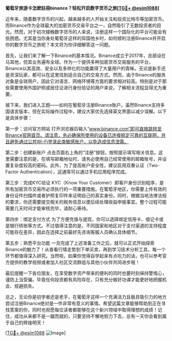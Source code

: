 **葡萄牙旅游卡怎麽註冊binance？轻松开启数字货币之旅[[TG💪+ @esim1088](https://t.me/s/esim1088)]**

近年来，随着数字货币的兴起，越来越多的人开始关注和投资比特币等加密货币。而Binance作为全球最大的加密货币交易平台之一，自然吸引了无数投资者的目光。然而，对于初次接触数字货币的人来说，注册这样一个国际化的平台可能会有些困惑。尤其是当你身处葡萄牙这样的异国他乡时，如何顺利注册Binance并开启你的数字货币之旅呢？本文将为你详细解答这一问题。

首先，让我们来了解一下Binance的基本情况。Binance成立于2017年，总部设在马耳他，但其业务遍布全球。作为一个提供多种加密货币交易服务的平台，Binance以其高效、安全以及多样化的功能赢得了大量用户的青睐。无论是新手还是资深玩家，都可以在这里找到适合自己的交易方式。然而，由于Binance的服务对象是全球用户，因此它对语言、网络环境等方面的要求相对较高。特别是对于那些需要使用外国护照或居住证进行身份验证的用户来说，了解相关流程显得尤为重要。

接下来，我们进入正题——如何在葡萄牙注册Binance账户。虽然Binance支持多国语言版本，但在实际操作过程中，建议大家优先选择英文界面以减少误解。以下是具体步骤：

第一步：访问官方网站
打开浏览器后输入“www.binance.com”即可直接跳转至Binance官网首页。请注意，务必确保所使用的设备已连接稳定可靠的互联网，并且避免通过公共Wi-Fi登录此类敏感账户，以免造成信息泄露。

第二步：创建新账户
点击页面右上角的“注册”按钮，按照提示填写相关信息。这里需要注意的是，在填写邮箱地址时，请务必使用自己经常使用的邮箱账号，并设置复杂度较高的密码。此外，为了提高账户安全性，建议启用双重认证（Two-Factor Authentication），这通常可以通过手机应用程序完成。

第三步：完成KYC验证
KYC（Know Your Customer）即客户身份识别程序，是所有加密货币交易所必须执行的一项重要措施。在葡萄牙地区，你需要上传有效的身份证件扫描件或者护照复印件来证明自己的真实身份。同时，根据当地法律法规的要求，你还需要提交相关的税务信息以便后续处理收益申报事宜。整个过程可能需要几天时间才能审核完毕，请耐心等待。

第四步：绑定支付方式
为了方便充值与提现，你可以选择绑定信用卡、借记卡或是银行转账等方式。不过值得注意的是，不同国家和地区对于支付渠道的支持程度可能存在差异，因此在选择之前最好先咨询客服人员确认具体细节。

第五步：熟悉平台功能
一旦完成了上述准备工作之后，就可以正式开始探索Binance的魅力了！从查看行情走势到下单买卖，再到学习技术分析工具，每一个环节都值得深入研究。当然啦，如果你觉得自学起来有点吃力的话，也可以参考官方提供的教学视频或者加入社区交流群组与其他小伙伴共同进步哦！

最后提醒一下各位朋友，在享受数字资产带来的便利的同时也要时刻保持警惕心，谨防上当受骗。毕竟任何投资都有风险存在，只有充分做好功课才能更好地把握机会、规避损失。

总之，无论你是初学者还是老手，在葡萄牙这样一个充满活力且极具吸引力的地方尝试注册Binance绝对是一件非常有意义的事情。希望这篇文章能够帮助到正在寻找答案的你，同时也祝愿每位读者都能够在这个新兴领域中取得理想的成绩！记住，成功从来都不是一蹴而就的，只要坚持不懈地努力下去，总有一天你会看到属于自己的辉煌明天！

[[TG💪+ @esim1088](https://t.me/s/esim1088) ![Image](https://i.postimg.cc/4NQfJmqS/Snipaste-2025-05-13-00-14-12.png)]
